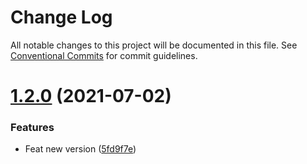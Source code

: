 # Change Log

All notable changes to this project will be documented in this file.
See [Conventional Commits](https://conventionalcommits.org) for commit guidelines.

# [1.2.0](https://github.com/suncoinchain/suncoin-toolkit/tree/master/packages/eslint-config-suncoin/compare/@suncoin/eslint-config-suncoin@1.1.1...@suncoin/eslint-config-suncoin@1.2.0) (2021-07-02)


### Features

* Feat new version ([5fd9f7e](https://github.com/suncoinchain/suncoin-toolkit/tree/master/packages/eslint-config-suncoin/commit/5fd9f7eb6d480d8387a04cb2a02d69fa4a821d30))
